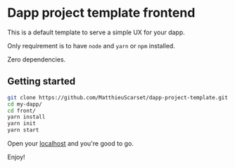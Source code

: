 # Dapp project template frontend

This is a default template to serve a simple UX for your dapp.

Only requirement is to have `node` and `yarn` or `npm` installed.

Zero dependencies.

## Getting started

```bash
git clone https://github.com/MatthieuScarset/dapp-project-template.git my-dapp
cd my-dapp/
cd front/
yarn install
yarn init
yarn start
```

Open your [localhost](http://localhost:8000/) and you're good to go.

Enjoy!
